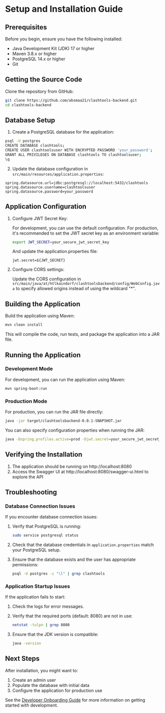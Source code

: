 # Setup and Installation Guide

## Prerequisites

Before you begin, ensure you have the following installed:

- Java Development Kit (JDK) 17 or higher
- Maven 3.8.x or higher
- PostgreSQL 14.x or higher
- Git

## Getting the Source Code

Clone the repository from GitHub:

```bash
git clone https://github.com/absmaa21/clashtools-backend.git
cd clashtools-backend
```

## Database Setup

1. Create a PostgreSQL database for the application:

```bash
psql -U postgres
CREATE DATABASE clashtools;
CREATE USER clashtoolsuser WITH ENCRYPTED PASSWORD 'your_password';
GRANT ALL PRIVILEGES ON DATABASE clashtools TO clashtoolsuser;
\q
```

2. Update the database configuration in `src/main/resources/application.properties`:

```properties
spring.datasource.url=jdbc:postgresql://localhost:5432/clashtools
spring.datasource.username=clashtoolsuser
spring.datasource.password=your_password
```

## Application Configuration

1. Configure JWT Secret Key:

   For development, you can use the default configuration. For production, it's recommended to set the JWT secret key as an environment variable:

   ```bash
   export JWT_SECRET=your_secure_jwt_secret_key
   ```

   And update the application.properties file:

   ```properties
   jwt.secret=${JWT_SECRET}
   ```

2. Configure CORS settings:

   Update the CORS configuration in `src/main/java/at/htlkaindorf/clashtoolsbackend/config/WebConfig.java` to specify allowed origins instead of using the wildcard "*".

## Building the Application

Build the application using Maven:

```bash
mvn clean install
```

This will compile the code, run tests, and package the application into a JAR file.

## Running the Application

### Development Mode

For development, you can run the application using Maven:

```bash
mvn spring-boot:run
```

### Production Mode

For production, you can run the JAR file directly:

```bash
java -jar target/clashtoolsbackend-0.0.1-SNAPSHOT.jar
```

You can also specify configuration properties when running the JAR:

```bash
java -Dspring.profiles.active=prod -Djwt.secret=your_secure_jwt_secret_key -jar target/clashtoolsbackend-0.0.1-SNAPSHOT.jar
```

## Verifying the Installation

1. The application should be running on http://localhost:8080
2. Access the Swagger UI at http://localhost:8080/swagger-ui.html to explore the API

## Troubleshooting

### Database Connection Issues

If you encounter database connection issues:

1. Verify that PostgreSQL is running:
   ```bash
   sudo service postgresql status
   ```

2. Check that the database credentials in `application.properties` match your PostgreSQL setup.

3. Ensure that the database exists and the user has appropriate permissions:
   ```bash
   psql -U postgres -c "\l" | grep clashtools
   ```

### Application Startup Issues

If the application fails to start:

1. Check the logs for error messages.

2. Verify that the required ports (default: 8080) are not in use:
   ```bash
   netstat -tulpn | grep 8080
   ```

3. Ensure that the JDK version is compatible:
   ```bash
   java -version
   ```

## Next Steps

After installation, you might want to:

1. Create an admin user
2. Populate the database with initial data
3. Configure the application for production use

See the [Developer Onboarding Guide](developer-onboarding.md) for more information on getting started with development.

